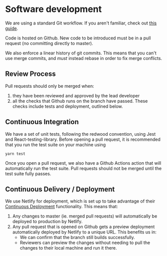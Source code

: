 # Software development

We are using a standard Git workflow. If you aren't familiar, check out [this guide](https://soshace.com/understanding-the-git-workflow/).

Code is hosted on Github. New code to be introduced must be in a pull request (no committing directly to master).

We also enforce a linear history of git commits. This means that you can't use merge commits, and *must* instead rebase in order to fix merge conflicts.

## Review Process

Pull requests should only be merged when:
1) they have been reviewed and approved by the lead developer
2) all the checks that Github runs on the branch have passed. These checks include tests and deployment, outlined below.

## Continuous Integration

We have a set of unit tests, following the redwood convention, using Jest and React-testing-library. Before opening a pull request, it is recommended that you run the test suite on your machine using

```
yarn test
```

Once you open a pull request, we also have a Github Actions action that will automatically run the test suite. Pull requests should not be merged until the test suite fully passes.

## Continuous Delivery / Deployment

We use Netlify for deployment, which is set up to take advantage of their [Continuous Deployment](https://www.netlify.com/blog/2015/09/17/continuous-deployment/) functionality. This means that:
1) Any changes to master (ie. merged pull requests) will automatically be deployed to production by Netlify.
2) Any pull request that is opened on Github gets a preview deployment automatically deployed by Netlify to a unique URL. This benefits us in:
   - We can confirm that the branch still builds successfully.
   - Reviewers can preview the changes without needing to pull the changes to their local machine and run it there.
